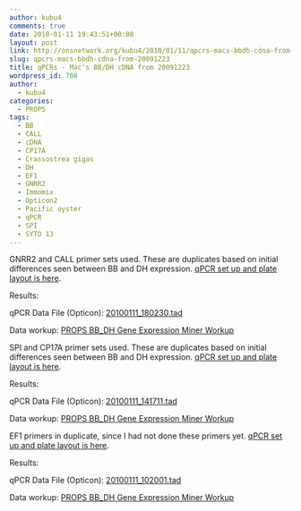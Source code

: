 ```yaml
---
author: kubu4
comments: true
date: 2010-01-11 19:43:51+00:00
layout: post
link: http://onsnetwork.org/kubu4/2010/01/11/qpcrs-macs-bbdh-cdna-from-20091223/
slug: qpcrs-macs-bbdh-cdna-from-20091223
title: qPCRs - Mac's BB/DH cDNA from 20091223
wordpress_id: 708
author:
  - kubu4
categories:
  - PROPS
tags:
  - BB
  - CALL
  - cDNA
  - CP17A
  - Crassostrea gigas
  - DH
  - EF1
  - GNRR2
  - Immomix
  - Opticon2
  - Pacific oyster
  - qPCR
  - SPI
  - SYTO 13
---
```


GNRR2 and CALL primer sets used. These are duplicates based on initial differences seen between BB and DH expression. [qPCR set up and plate layout is here](http://eagle.fish.washington.edu/Arabidopsis/Notebook%20Workup%20Files/20100111-03.jpg).

Results:

qPCR Data File (Opticon): [20100111_180230.tad](http://eagle.fish.washington.edu/Arabidopsis/qPCR/Opticon/20100111_180230.tad)

Data workup: [PROPS BB_DH Gene Expression Miner Workup](https://docs.google.com/spreadsheet/ccc?key=0AmS_90rPaQMzdHNfWS1oUHUxNFNwci1zcmhhWjhzZnc&usp=sharing)



SPI and CP17A primer sets used. These are duplicates based on initial differences seen between BB and DH expression. [qPCR set up and plate layout is here](http://eagle.fish.washington.edu/Arabidopsis/Notebook%20Workup%20Files/20100111-02.jpg).

Results:

qPCR Data File (Opticon): [20100111_141711.tad](http://eagle.fish.washington.edu/Arabidopsis/qPCR/Opticon/20100111_141711.tad)

Data workup: [PROPS BB_DH Gene Expression Miner Workup](https://docs.google.com/spreadsheet/ccc?key=0AmS_90rPaQMzdHNfWS1oUHUxNFNwci1zcmhhWjhzZnc&usp=sharing)



EF1 primers in duplicate, since I had not done these primers yet. [qPCR set up and plate layout is here](http://eagle.fish.washington.edu/Arabidopsis/Notebook%20Workup%20Files/20100111-01.jpg).

Results:

qPCR Data File (Opticon): [20100111_102001.tad](http://eagle.fish.washington.edu/Arabidopsis/qPCR/Opticon/20100111_102001.tad)

Data workup: [PROPS BB_DH Gene Expression Miner Workup](https://docs.google.com/spreadsheet/ccc?key=0AmS_90rPaQMzdHNfWS1oUHUxNFNwci1zcmhhWjhzZnc&usp=sharing)


